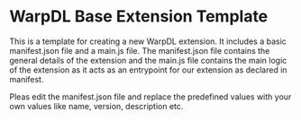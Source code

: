 # WarpDL Base Extension Template

This is a template for creating a new WarpDL extension. It includes a basic manifest.json file and a main.js file. The manifest.json file contains the general details of the extension and the main.js file contains the main logic of the extension as it acts as an entrypoint for our extension as declared in manifest. 

Pleas edit the manifest.json file and replace the predefined values with your own values like name, version, description etc.